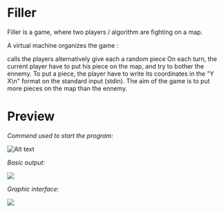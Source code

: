 # Filler
Filler is a game, where two players / algorithm are fighting on a map.

A virtual machine organizes the game :

calls the players alternatively
give each a random piece
On each turn, the current player have to put his piece on the map, and try to bother the ennemy. To put a piece, the player have to write its coordinates in the "Y X\n" format on the standard input (stdin).
The aim of the game is to put more pieces on the map than the ennemy.

# Preview
*Commend used to start the program:*

![Alt text](https://image.noelshack.com/fichiers/2019/38/2/1568738010-screen-shot-2019-09-17-at-6-33-08-pm.png)

*Basic output:*

![](https://media.giphy.com/media/ZedRTnmBXS4Mb2NPJV/giphy.gif)

*Graphic interface:*

![](https://media.giphy.com/media/YqVy2qufgwDwTiwfzo/giphy.gif)
